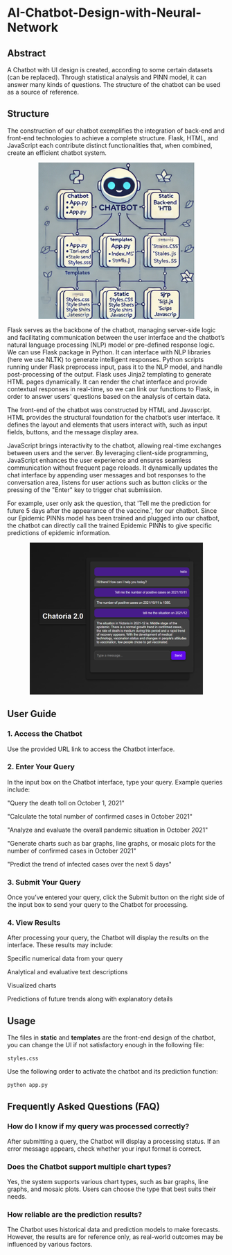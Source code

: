 # AI-Chatbot-Design-with-Neural-Network
## Abstract
A Chatbot with UI design is created, according to some certain datasets (can be replaced). Through statistical analysis and PINN model, it can answer many kinds of questions. The structure of the chatbot can be used as a source of reference.

## Structure
The construction of our chatbot exemplifies the integration of back-end and front-end technologies to achieve a complete structure. Flask, HTML, and JavaScript each contribute distinct functionalities that, when combined, create an efficient chatbot system.

<div align=center>
<img src="https://github.com/Seailvia/AI-Chatbot-Design-with-Neural-Network/blob/main/Images%20for%20Readme/chatbot.png" width="360" height="360">
</div>

Flask serves as the backbone of the chatbot, managing server-side logic and facilitating communication between the user interface and the chatbot’s natural language processing (NLP) model or pre-defined response logic. We can use Flask package in Python. It can interface with NLP libraries (here we use NLTK) to generate intelligent responses. Python scripts running under Flask preprocess input, pass it to the NLP model, and handle post-processing of the output. Flask uses Jinja2 templating to generate HTML pages dynamically. It can render the chat interface and provide contextual responses in real-time, so we can link our functions to Flask, in order to answer users' questions based on the analysis of certain data.

The front-end of the chatbot was constructed by HTML and Javascript. HTML provides the structural foundation for the chatbot’s user interface. It defines the layout and elements that users interact with, such as input fields, buttons, and the message display area.

JavaScript brings interactivity to the chatbot, allowing real-time exchanges between users and the server. By leveraging client-side programming, JavaScript enhances the user experience and ensures seamless communication without frequent page reloads. It dynamically updates the chat interface by appending user messages and bot responses to the conversation area, listens for user actions such as button clicks or the pressing of the "Enter" key to trigger chat submission.

For example, user only ask the question, that 'Tell me the prediction for future 5 days after the appearance of the vaccine.', for our chatbot. Since our Epidemic PINNs model has been trained and plugged into our chatbot, the chatbot can directly call the trained Epidemic PINNs to give specific predictions of epidemic information.

<div align=center>
<img src="https://github.com/Seailvia/AI-Chatbot-Design-with-Neural-Network/blob/main/Images%20for%20Readme/UI.png" width="400" height="350">
</div>

## User Guide
### 1. Access the Chatbot
Use the provided URL link to access the Chatbot interface.

### 2. Enter Your Query
In the input box on the Chatbot interface, type your query. Example queries include:

"Query the death toll on October 1, 2021"

"Calculate the total number of confirmed cases in October 2021"

"Analyze and evaluate the overall pandemic situation in October 2021"

"Generate charts such as bar graphs, line graphs, or mosaic plots for the number of confirmed cases in October 2021"

"Predict the trend of infected cases over the next 5 days"


### 3. Submit Your Query
Once you’ve entered your query, click the Submit button on the right side of the input box to send your query to the Chatbot for processing.

### 4. View Results
After processing your query, the Chatbot will display the results on the interface. These results may include:

Specific numerical data from your query

Analytical and evaluative text descriptions

Visualized charts

Predictions of future trends along with explanatory details

## Usage
The files in **static** and **templates** are the front-end design of the chatbot, you can change the UI if not satisfactory enough in the following file:
```
styles.css
```

Use the following order to activate the chatbot and its prediction function:
```
python app.py
```

## Frequently Asked Questions (FAQ)
### How do I know if my query was processed correctly?

After submitting a query, the Chatbot will display a processing status. If an error message appears, check whether your input format is correct.

### Does the Chatbot support multiple chart types?

Yes, the system supports various chart types, such as bar graphs, line graphs, and mosaic plots. Users can choose the type that best suits their needs.

### How reliable are the prediction results?

The Chatbot uses historical data and prediction models to make forecasts. However, the results are for reference only, as real-world outcomes may be influenced by various factors.

